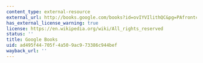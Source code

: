 ```yaml
---
content_type: external-resource
external_url: http://books.google.com/books?id=ovIYVIlithQC&pg=PAfrontcover
has_external_license_warning: true
license: https://en.wikipedia.org/wiki/All_rights_reserved
status: ''
title: Google Books
uid: ad495f44-705f-4a50-9ac9-73386c944bef
wayback_url: ''
---
```

